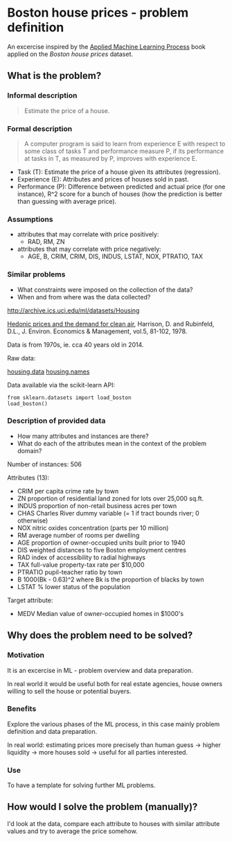 # Boston house prices - problem definition

An excercise inspired by the [Applied Machine Learning Process](http://machinelearningmastery.com/applied-machine-learning-process/) book applied on the *Boston house prices* dataset.

## What is the problem?

### Informal description

> Estimate the price of a house.

### Formal description

> A computer program is said to learn from experience E with respect to some class of tasks T and performance measure P, if its performance at tasks in T, as measured by P, improves with experience E.

- Task (T): Estimate the price of a house given its attributes (regression).
- Experience (E): Attributes and prices of houses sold in past.
- Performance (P): Difference between predicted and actual price (for one instance), R^2 score for a bunch of houses (how the prediction is better than guessing with average price).

### Assumptions

- attributes that may correlate with price positively:
	- RAD, RM, ZN
- attributes that may correlate with price negatively:
    - AGE, B, CRIM, CRIM, DIS, INDUS, LSTAT, NOX, PTRATIO, TAX

### Similar problems

- What constraints were imposed on the collection of the data?
- When and from where was the data collected?

http://archive.ics.uci.edu/ml/datasets/Housing

[Hedonic
prices and the demand for clean air](http://deepblue.lib.umich.edu/bitstream/handle/2027.42/22636/0000186.pdf?sequence=1&isAllowed=y), Harrison, D. and Rubinfeld, D.L., J. Environ. Economics & Management,
vol.5, 81-102, 1978.

Data is from 1970s, ie. cca 40 years old in 2014.

Raw data:

[housing.data](http://archive.ics.uci.edu/ml/machine-learning-databases/housing/housing.data)
[housing.names](http://archive.ics.uci.edu/ml/machine-learning-databases/housing/housing.names)

Data available via the scikit-learn API:

```
from sklearn.datasets import load_boston
load_boston()

```

### Description of provided data

- How many attributes and instances are there?
- What do each of the attributes mean in the context of the problem domain?

Number of instances: 506

Attributes (13):

- CRIM     per capita crime rate by town
- ZN       proportion of residential land zoned for lots over 25,000 sq.ft.
- INDUS    proportion of non-retail business acres per town
- CHAS     Charles River dummy variable (= 1 if tract bounds river; 0 otherwise)
- NOX      nitric oxides concentration (parts per 10 million)
- RM       average number of rooms per dwelling
- AGE      proportion of owner-occupied units built prior to 1940
- DIS      weighted distances to five Boston employment centres
- RAD      index of accessibility to radial highways
- TAX      full-value property-tax rate per $10,000
- PTRATIO  pupil-teacher ratio by town
- B        1000(Bk - 0.63)^2 where Bk is the proportion of blacks by town
- LSTAT    % lower status of the population

Target attribute:

- MEDV     Median value of owner-occupied homes in $1000's

## Why does the problem need to be solved?

### Motivation

It is an excercise in ML - problem overview and data preparation.

In real world it would be useful both for real estate agencies, house owners willing to sell the house or potential buyers.

### Benefits

Explore the various phases of the ML process, in this case mainly problem definition and data preparation.

In real world: estimating prices more precisely than human guess -> higher liquidity -> more houses sold -> useful for all parties interested.

### Use

To have a template for solving further ML problems.

## How would I solve the problem (manually)?

I'd look at the data, compare each attribute to houses with similar attribute values and try to average the price somehow.

